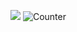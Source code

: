 ![](http://github-profile-summary-cards.vercel.app/api/cards/profile-details?username=srcCraftsman&theme=gotham)
![Counter](https://komarev.com/ghpvc/?username=srcCraftsman&style=for-the-badge)
<!-- ![](http://github-profile-summary-cards.vercel.app/api/cards/repos-per-language?username=srcCraftsman&theme=gotham)
![](http://github-profile-summary-cards.vercel.app/api/cards/stats?username=srcCraftsman&theme=gotham) -->

